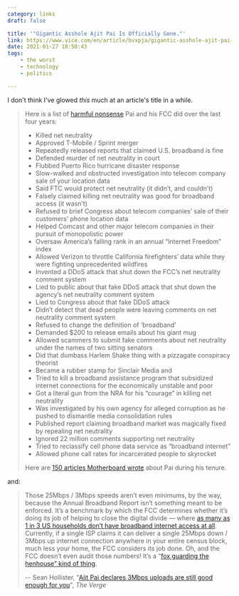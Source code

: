 ```yaml
---
category: links
draft: false

title: '"Gigantic Asshole Ajit Pai Is Officially Gone."'
link: https://www.vice.com/en/article/bvxpja/gigantic-asshole-ajit-pai-is-officially-gone-good-riddance-time-of-your-life
date: 2021-01-27 18:50:43
tags:
    - the worst
    - technology
    - politics

---
```


I don't think I've glowed _this_ much at an article's title in a while.

> Here is a list of [harmful nonsense](https://www.vice.com/en/topic/ajit-pai) Pai and his FCC did over the last four years:
>
> * Killed net neutrality
> * Approved T-Mobile / Sprint merger
> * Repeatedly released reports that claimed U.S. broadband is fine
> * Defended murder of net neutrality in court
> * Flubbed Puerto Rico hurricane disaster response
> * Slow-walked and obstructed investigation into telecom company sale of your location data
> * Said FTC would protect net neutrality (it didn’t, and couldn’t)
> * Falsely claimed killing net neutrality was good for broadband access (it wasn’t)
> * Refused to brief Congress about telecom companies’ sale of their customers’ phone location data
> * Helped Comcast and other major telecom companies in their pursuit of monopolistic power
> * Oversaw America’s falling rank in an annual “Internet Freedom” index
> * Allowed Verizon to throttle California firefighters’ data while they were fighting unprecedented wildfires
> * Invented a DDoS attack that shut down the FCC’s net neutrality comment system
> * Lied to public about that fake DDoS attack that shut down the agency’s net neutrality comment system
> * Lied to Congress about that fake DDoS attack
> * Didn’t detect that dead people were leaving comments on net neutrality comment system
> * Refused to change the definition of ‘broadband’
> * Demanded $200 to release emails about his giant mug
> * Allowed scammers to submit fake comments about net neutrality under the names of two sitting senators
> * Did that dumbass Harlem Shake thing with a pizzagate conspiracy theorist
> * Became a rubber stamp for Sinclair Media and
> * Tried to kill a broadband assistance program that subsidized internet connections for the economically unstable and poor
> * Got a literal gun from the NRA for his “courage” in killing net neutrality
> * Was investigated by his own agency for alleged corruption as he pushed to dismantle media consolidation rules
> * Published report claiming broadband market was magically fixed by repealing net neutrality
> * Ignored 22 million comments supporting net neutrality
> * Tried to reclassify cell phone data service as “broadband internet”
> * Allowed phone call rates for incarcerated people to skyrocket
>
> Here are [150 articles Motherboard wrote](https://www.vice.com/en/topic/ajit-pai?page=2) about Pai during his tenure.

and:

> Those 25Mbps / 3Mbps speeds aren’t even minimums, by the way, because the Annual Broadband Report isn’t something meant to be enforced. It’s a benchmark by which the FCC determines whether it’s doing its job of helping to close the digital divide — where [as many as 1 in 3 US households don’t have broadband internet access at all](https://www.theverge.com/22177154/us-internet-speed-maps-competition-availability-fcc). Currently, if a single ISP claims it can deliver a single 25Mbps down / 3Mbps up internet connection anywhere in your entire census block, much less your home, the FCC considers its job done. Oh, and the FCC doesn’t even audit those numbers! It’s a “[fox guarding the henhouse” kind of thing](https://www.theverge.com/2018/9/24/17882842/us-internet-broadband-map-isp-fcc-wireless-competition).
>
> -- Sean Hollister, "[Ajit Pai declares 3Mbps uploads are still good enough for you](https://www.theverge.com/2021/1/21/22242635/fcc-ajit-pai-internet-speed-advanced-telecommunications-3mbps)", _The Verge_
